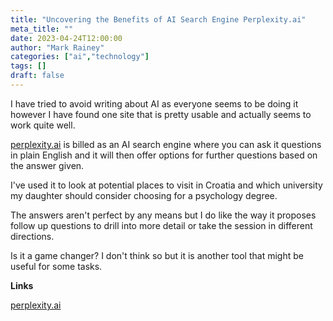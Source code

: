 ```yaml
---
title: "Uncovering the Benefits of AI Search Engine Perplexity.ai"
meta_title: ""
date: 2023-04-24T12:00:00
author: "Mark Rainey"
categories: ["ai","technology"]
tags: []
draft: false
---
```


I have tried to avoid writing about AI as everyone seems to be doing it however I have found one site that is pretty usable and actually seems to work quite well.


[perplexity.ai](https://www.perplexity.ai/) is billed as an AI search engine where you can ask it questions in plain English and it will then offer options for further questions based on the answer given.

I've used it to look at potential places to visit in Croatia and which university my daughter should consider choosing for a psychology degree.

The answers aren't perfect by any means but I do like the way it proposes follow up questions to drill into more detail or take the session in different directions.

Is it a game changer? I don't think so but it is another tool that might be useful for some tasks.

__Links__

[perplexity.ai](https://www.perplexity.ai/)
